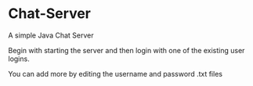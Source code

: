 Chat-Server
===========

A simple Java Chat Server

Begin with starting the server and then login with one of the existing user logins.

You can add more by editing the username and password .txt files
